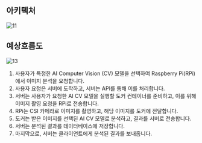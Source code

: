 ## 아키텍처
![11](https://github.com/NerdConnection/Raspberry-Pi-5-Computer-Vision/assets/100738404/c81884ac-9ef4-4d53-8410-bf1959fc274a)


## 예상흐름도
![13](https://github.com/NerdConnection/Raspberry-Pi-5-Computer-Vision/assets/100738404/5cbd5bd5-2f05-4e8f-877d-49814d30c45e)

1. 사용자가 특정한 AI Computer Vision (CV) 모델을 선택하여 Raspberry Pi(RPi)에서 이미지 분석을 요청합니다.
2. 사용자 요청은 서버에 도착하고, 서버는 API를 통해 이를 처리합니다.
3. 서버는 사용자가 요청한 AI CV 모델을 실행할 도커 컨테이너를 준비하고, 이를 위해 이미지 촬영 요청을 RPi로 전송합니다.
4. RPi는 CSI 카메라로 이미지를 촬영하고, 해당 이미지를 도커에 전달합니다.
5. 도커는 받은 이미지를 선택된 AI CV 모델로 분석하고, 결과를 서버로 전송합니다.
6. 서버는 분석된 결과를 데이터베이스에 저장합니다.
7. 마지막으로, 서버는 클라이언트에게 분석된 결과를 보내줍니다.
